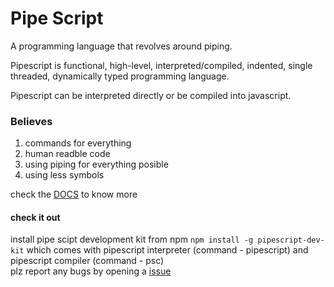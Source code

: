 # Pipe Script

A programming language that revolves around piping.

Pipescript is functional, high-level, interpreted/compiled, indented, single threaded, dynamically typed programming language.

Pipescript can be interpreted directly or be compiled into javascript.

### Believes

1. commands for everything
1. human readble code
2. using piping for everything posible
3. using less symbols

check the [DOCS](https://pipescript.herokuapp.com/docs) to know more

#### check it out

install pipe scipt development kit from npm `npm install -g pipescript-dev-kit` which comes with pipescript interpreter (command - pipescript) and pipescript compiler (command - psc)
<br>
plz report any bugs by opening a [issue](https://github.com/AyushmanTripathy/pipe-script/issues)
